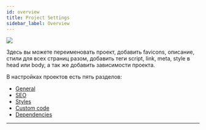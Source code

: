 ```yaml
---
id: overview
title: Project Settings
sidebar_label: Overview
---
```


![](https://test-upl.quarkly.io/60a657b1e3623a001f692958/images/docs-new-project-settings-overview.png?v=2021-05-21T14:18:48.829Z)

Здесь вы можете переименовать проект, добавить favicons, описание, стили для всех страниц разом, добавить теги script, link, meta, style в head или body, а так же добавить зависимости проекта.

В настройках проектов есть пять разделов:

-   [General](/interface/work-area/project-settings/general)
-   [SEO](/interface/work-area/project-settings/seo)
-   [Styles](/interface/work-area/project-settings/styles)
-   [Custom code](/interface/work-area/project-settings/custom-code/overview)
-   [Dependencies](/interface/work-area/project-settings/dependencies)

---
